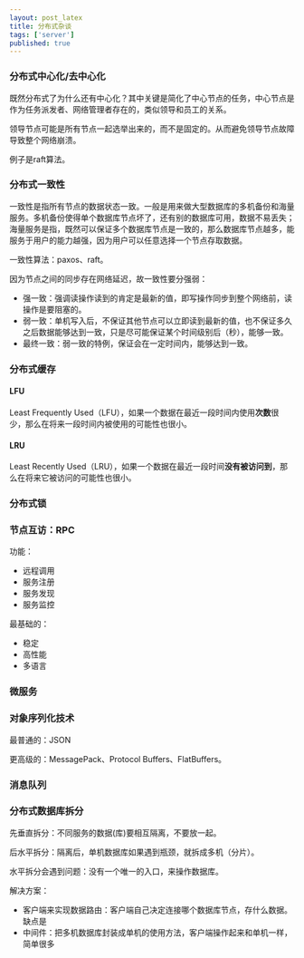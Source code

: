 ```yaml
---
layout: post_latex
title: 分布式杂谈
tags: ['server']
published: true
---
```


<!--more-->

### 分布式中心化/去中心化

既然分布式了为什么还有中心化？其中关键是简化了中心节点的任务，中心节点是作为任务派发者、网络管理者存在的，类似领导和员工的关系。

领导节点可能是所有节点一起选举出来的，而不是固定的。从而避免领导节点故障导致整个网络崩溃。

例子是raft算法。

### 分布式一致性

一致性是指所有节点的数据状态一致。一般是用来做大型数据库的多机备份和海量服务。多机备份使得单个数据库节点坏了，还有别的数据库可用，数据不易丢失；海量服务是指，既然可以保证多个数据库节点是一致的，那么数据库节点越多，能服务于用户的能力越强，因为用户可以任意选择一个节点存取数据。

一致性算法：paxos、raft。

因为节点之间的同步存在网络延迟，故一致性要分强弱：

- 强一致：强调读操作读到的肯定是最新的值，即写操作同步到整个网络前，读操作是要阻塞的。
- 弱一致：单机写入后，不保证其他节点可以立即读到最新的值，也不保证多久之后数据能够达到一致，只是尽可能保证某个时间级别后（秒），能够一致。
- 最终一致：弱一致的特例，保证会在一定时间内，能够达到一致。

### 分布式缓存

#### LFU

Least Frequently Used（LFU），如果一个数据在最近一段时间内使用**次数**很少，那么在将来一段时间内被使用的可能性也很小。

#### LRU

Least Recently Used（LRU），如果一个数据在最近一段时间**没有被访问到**，那么在将来它被访问的可能性也很小。


### 分布式锁


### 节点互访：RPC

功能：

- 远程调用
- 服务注册
- 服务发现
- 服务监控

最基础的：

- 稳定
- 高性能
- 多语言

### 微服务

### 对象序列化技术

最普通的：JSON

更高级的：MessagePack、Protocol Buffers、FlatBuffers。

### 消息队列

### 分布式数据库拆分

先垂直拆分：不同服务的数据(库)要相互隔离，不要放一起。

后水平拆分：隔离后，单机数据库如果遇到瓶颈，就拆成多机（分片）。

水平拆分会遇到问题：没有一个唯一的入口，来操作数据库。

解决方案：

- 客户端来实现数据路由：客户端自己决定连接哪个数据库节点，存什么数据。缺点是
- 中间件：把多机数据库封装成单机的使用方法，客户端操作起来和单机一样，简单很多





